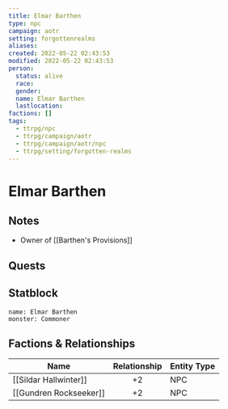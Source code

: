 ```yaml
---
title: Elmar Barthen
type: npc
campaign: aotr
setting: forgottenrealms
aliases: 
created: 2022-05-22 02:43:53
modified: 2022-05-22 02:43:53
person:
  status: alive
  race: 
  gender: 
  name: Elmar Barthen
  lastlocation: 
factions: []
tags:
  - ttrpg/npc
  - ttrpg/campaign/aotr
  - ttrpg/campaign/aotr/npc
  - ttrpg/setting/forgotten-realms
---
```


# Elmar Barthen

## Notes

- Owner of [[Barthen's Provisions]]

## Quests


## Statblock

```statblock
name: Elmar Barthen
monster: Commoner
```


## Factions & Relationships
| Name                   | Relationship | Entity Type |
| ---------------------- |:------------:| ----------- |
| [[Sildar Hallwinter]]  |      +2      | NPC         |
| [[Gundren Rockseeker]] |      +2      | NPC         | 



